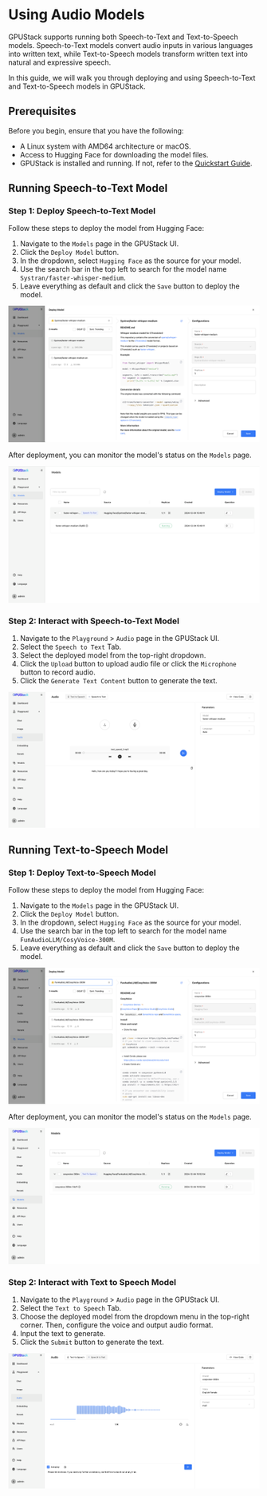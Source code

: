 # Using Audio Models

GPUStack supports running both Speech-to-Text and Text-to-Speech models. Speech-to-Text models convert audio inputs in various languages into written text, while Text-to-Speech models transform written text into natural and expressive speech.

In this guide, we will walk you through deploying and using Speech-to-Text and Text-to-Speech models in GPUStack.

## Prerequisites

Before you begin, ensure that you have the following:

- A Linux system with AMD64 architecture or macOS.
- Access to Hugging Face for downloading the model files.
- GPUStack is installed and running. If not, refer to the [Quickstart Guide](../quickstart.md).

## Running Speech-to-Text Model

### Step 1: Deploy Speech-to-Text Model

Follow these steps to deploy the model from Hugging Face:

1. Navigate to the `Models` page in the GPUStack UI.
2. Click the `Deploy Model` button.
3. In the dropdown, select `Hugging Face` as the source for your model.
4. Use the search bar in the top left to search for the model name `Systran/faster-whisper-medium`.
5. Leave everything as default and click the `Save` button to deploy the model.

![Deploy Model](../assets/using-models/using-audio-models/deploy-stt-model.png)

After deployment, you can monitor the model's status on the `Models` page.

![Model List](../assets/using-models/using-audio-models/stt-model-list.png)

### Step 2: Interact with Speech-to-Text Model

1. Navigate to the `Playground` > `Audio` page in the GPUStack UI.
2. Select the `Speech to Text` Tab.
3. Select the deployed model from the top-right dropdown.
4. Click the `Upload` button to upload audio file or click the `Microphone` button to record audio.
5. Click the `Generate Text Content` button to generate the text.

![Generated](../assets/using-models/using-audio-models/inference-stt-model.png)

## Running Text-to-Speech Model

### Step 1: Deploy Text-to-Speech Model

Follow these steps to deploy the model from Hugging Face:

1. Navigate to the `Models` page in the GPUStack UI.
2. Click the `Deploy Model` button.
3. In the dropdown, select `Hugging Face` as the source for your model.
4. Use the search bar in the top left to search for the model name `FunAudioLLM/CosyVoice-300M`.
5. Leave everything as default and click the `Save` button to deploy the model.

![Deploy Model](../assets/using-models/using-audio-models/deploy-tts-model.png)

After deployment, you can monitor the model's status on the `Models` page.

![Model List](../assets/using-models/using-audio-models/tts-model-list.png)

### Step 2: Interact with Text to Speech Model

1. Navigate to the `Playground` > `Audio` page in the GPUStack UI.
2. Select the `Text to Speech` Tab.
3. Choose the deployed model from the dropdown menu in the top-right corner. Then, configure the voice and output audio format.
4. Input the text to generate.
5. Click the `Submit` button to generate the text.

![Generated](../assets/using-models/using-audio-models/inference-tts-model.png)

